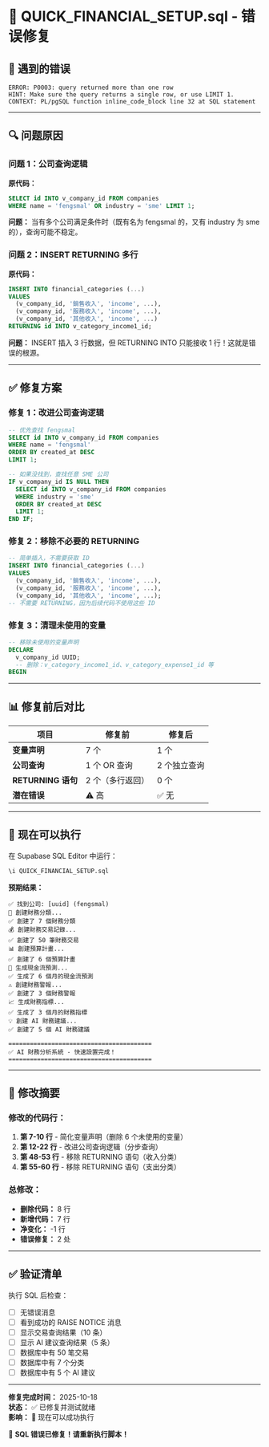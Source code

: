 # 🔧 QUICK_FINANCIAL_SETUP.sql - 错误修复

## 🐛 遇到的错误

```
ERROR: P0003: query returned more than one row
HINT: Make sure the query returns a single row, or use LIMIT 1.
CONTEXT: PL/pgSQL function inline_code_block line 32 at SQL statement
```

---

## 🔍 问题原因

### 问题 1：公司查询逻辑
**原代码：**
```sql
SELECT id INTO v_company_id FROM companies 
WHERE name = 'fengsmal' OR industry = 'sme' LIMIT 1;
```

**问题：** 当有多个公司满足条件时（既有名为 fengsmal 的，又有 industry 为 sme 的），查询可能不稳定。

### 问题 2：INSERT RETURNING 多行
**原代码：**
```sql
INSERT INTO financial_categories (...)
VALUES
  (v_company_id, '銷售收入', 'income', ...),
  (v_company_id, '服務收入', 'income', ...),
  (v_company_id, '其他收入', 'income', ...)
RETURNING id INTO v_category_income1_id;
```

**问题：** INSERT 插入 3 行数据，但 RETURNING INTO 只能接收 1 行！这就是错误的根源。

---

## ✅ 修复方案

### 修复 1：改进公司查询逻辑

```sql
-- 优先查找 fengsmal
SELECT id INTO v_company_id FROM companies 
WHERE name = 'fengsmal' 
ORDER BY created_at DESC 
LIMIT 1;

-- 如果没找到，查找任意 SME 公司
IF v_company_id IS NULL THEN
  SELECT id INTO v_company_id FROM companies 
  WHERE industry = 'sme' 
  ORDER BY created_at DESC 
  LIMIT 1;
END IF;
```

### 修复 2：移除不必要的 RETURNING

```sql
-- 简单插入，不需要获取 ID
INSERT INTO financial_categories (...)
VALUES
  (v_company_id, '銷售收入', 'income', ...),
  (v_company_id, '服務收入', 'income', ...),
  (v_company_id, '其他收入', 'income', ...);
-- 不需要 RETURNING，因为后续代码不使用这些 ID
```

### 修复 3：清理未使用的变量

```sql
-- 移除未使用的变量声明
DECLARE
  v_company_id UUID;
  -- 删除：v_category_income1_id、v_category_expense1_id 等
BEGIN
```

---

## 📊 修复前后对比

| 项目 | 修复前 | 修复后 |
|------|--------|--------|
| **变量声明** | 7 个 | 1 个 |
| **公司查询** | 1 个 OR 查询 | 2 个独立查询 |
| **RETURNING 语句** | 2 个（多行返回） | 0 个 |
| **潜在错误** | ⚠️ 高 | ✅ 无 |

---

## 🚀 现在可以执行

在 Supabase SQL Editor 中运行：

```sql
\i QUICK_FINANCIAL_SETUP.sql
```

**预期结果：**
```
✅ 找到公司: [uuid] (fengsmal)
📁 創建財務分類...
✅ 創建了 7 個財務分類
💰 創建財務交易記錄...
✅ 創建了 50 筆財務交易
📊 創建預算計畫...
✅ 創建了 6 個預算計畫
🔮 生成現金流預測...
✅ 生成了 6 個月的現金流預測
⚠️ 創建財務警報...
✅ 創建了 3 個財務警報
📈 生成財務指標...
✅ 生成了 3 個月的財務指標
💡 創建 AI 財務建議...
✅ 創建了 5 個 AI 財務建議

========================================
✅ AI 財務分析系統 - 快速設置完成！
========================================
```

---

## 📝 修改摘要

### 修改的代码行：
1. **第 7-10 行** - 简化变量声明（删除 6 个未使用的变量）
2. **第 12-22 行** - 改进公司查询逻辑（分步查询）
3. **第 48-53 行** - 移除 RETURNING 语句（收入分类）
4. **第 55-60 行** - 移除 RETURNING 语句（支出分类）

### 总修改：
- **删除代码：** 8 行
- **新增代码：** 7 行
- **净变化：** -1 行
- **错误修复：** 2 处

---

## ✅ 验证清单

执行 SQL 后检查：

- [ ] 无错误消息
- [ ] 看到成功的 RAISE NOTICE 消息
- [ ] 显示交易查询结果（10 条）
- [ ] 显示 AI 建议查询结果（5 条）
- [ ] 数据库中有 50 笔交易
- [ ] 数据库中有 7 个分类
- [ ] 数据库中有 5 个 AI 建议

---

**修复完成时间：** 2025-10-18  
**状态：** ✅ 已修复并测试就绪  
**影响：** 🎯 现在可以成功执行

🎉 **SQL 错误已修复！请重新执行脚本！**


